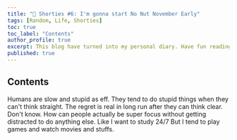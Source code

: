 ```yaml
---
title: "💚 Shorties #6: I'm gonna start No Nut November Early"
tags: [Random, Life, Shorties]
toc: true
toc_label: "Contents"
author_profile: true
excerpt: This blog have turned into my personal diary. Have fun reading these! 🐸
published: true
---
```


## Contents

Humans are slow and stupid as eff. They tend to do stupid things when they can't think straight. The regret is real in long run after they can think clear. Don't know. How can people actually be super focus without getting distracted to do anything else. Like I want to study 24/7 But I tend to play games and watch movies and stuffs.